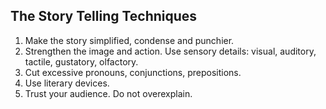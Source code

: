 ## The Story Telling Techniques 

1. Make the story simplified, condense and punchier.
2. Strengthen the image and action. Use sensory details: visual, auditory, tactile, gustatory, olfactory.
3. Cut excessive pronouns, conjunctions, prepositions. 
4. Use literary devices.
5. Trust your audience. Do not overexplain. 
